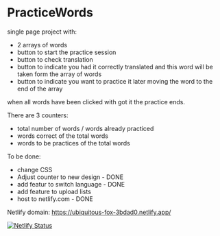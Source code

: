 # PracticeWords
single page project with:
* 2 arrays of words 
* button to start the practice session
* button to check translation
* button to indicate you had it correctly translated and this word will be taken form the array of words
* button to indicate you want to practice it later moving the word to the end of the array

when all words have been clicked with got it the practice ends.

There are 3 counters:
- total number of words / words already practiced
- words correct of the total words
- words to be practices of the total words

To be done:
- change CSS 
- Adjust counter to new design - DONE
- add featur to switch language - DONE
- add feature to upload lists 
- host to netlify.com - DONE

Netlify domain: https://ubiquitous-fox-3bdad0.netlify.app/

[![Netlify Status](https://api.netlify.com/api/v1/badges/40161256-ac48-4615-b121-710ed5d8db7c/deploy-status)](https://app.netlify.com/sites/ubiquitous-fox-3bdad0/deploys)
